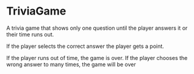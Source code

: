 # TriviaGame

A trivia game that shows only one question until the player answers it or their time runs out.

If the player selects the correct answer the player gets a point.

If the player runs out of time, the game is over.
If the player chooses the wrong answer to many times, the game will be over
